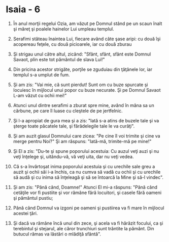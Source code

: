 # Isaia - 6

1. În anul morţii regelui Ozia, am văzut pe Domnul stând pe un scaun înalt şi măreţ şi poalele hainelor Lui umpleau templul.

2. Serafimi stăteau înaintea Lui, fiecare având câte şase aripi: cu două îşi acopereau feţele, cu două picioarele, iar cu două zburau

3. Şi strigau unul către altul, zicând: "Sfânt, sfânt, sfânt este Domnul Savaot, plin este tot pământul de slava Lui!"

4. Din pricina acestor strigăte, porţile se zguduiau din ţâţânele lor, iar templul s-a umplut de fum.

5. Şi am zis: "Vai mie, că sunt pierdut! Sunt om cu buze spurcate şi locuiesc în mijlocul unui popor cu buze necurate. Şi pe Domnul Savaot L-am văzut cu ochii mei!"

6. Atunci unul dintre serafimi a zburat spre mine, având în mâna sa un cărbune, pe care îl luase cu cleştele de pe jertfelnic.

7. Şi l-a apropiat de gura mea şi a zis: "Iată s-a atins de buzele tale şi va şterge toate păcatele tale, şi fărădelegile tale le va curăţi".

8. Şi am auzit glasul Domnului care zicea: "Pe cine îl voi trimite şi cine va merge pentru Noi?" Şi am răspuns: "Iată-mă, trimite-mă pe mine!"

9. Şi El a zis: "Du-te şi spune poporului acestuia: Cu auzul veţi auzi şi nu veţi înţelege şi, uitându-vă, vă veţi uita, dar nu veţi vedea.

10. Că s-a învârtoşat inima poporului acestuia şi cu urechile sale greu a auzit şi ochii săi i-a închis, ca nu cumva să vadă cu ochii şi cu urechile să audă şi cu inima să înţeleagă şi să se întoarcă la Mine şi să-l vindec".

11. Şi am zis: "Până când, Doamne!" Atunci El mi-a răspuns: "Până când cetăţile vor fi pustiite şi vor rămâne fără locuitori, şi casele fără oameni şi pământul pustiu;

12. Până când Domnul va izgoni pe oameni şi pustiirea va fi mare în mijlocul acestei ţări.

13. Şi dacă va rămâne încă unul din zece, şi acela va fi hărăzit focului, ca şi terebintul şi stejarul, ale căror trunchiuri sunt trântite la pământ. Din butucul rămas va lăstări o mlădiţă sfântă".

